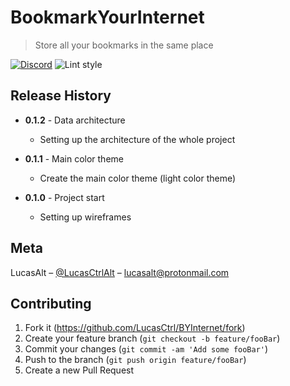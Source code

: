 # BookmarkYourInternet
> Store all your bookmarks in the same place

[![Discord](https://img.shields.io/discord/520988062046486529.svg?style=flat-square)](https://discord.gg/nEDcagb)
![Lint style](https://img.shields.io/badge/code_style-standard-yellow.svg?style=flat-square)
<!-- [![Latest release](https://img.shields.io/github/release/LucasCtrl/BookmarkYourInternet.svg?style=flat-square)](https://github.com/LucasCtrl/BookmarkYourInternet/release/latest/)
[![GitHub](https://img.shields.io/github/license/LucasCtrl/bookmarkYourInternet.svg?style=flat-square)](https://github.com/LucasCtrl/bookmarkYourInternet/blob/master/LICENSE) -->

<!-- ![](screenshot.png) -->

<!-- ## Project setup
```
yarn install
```

### Compiles and hot-reloads for development
```
yarn run serve
```

### Compiles and minifies for production
```
yarn run build
```

### Run your tests
```
yarn run test
```

### Lints and fixes files
```
yarn run lint
```

### Run your unit tests
```
yarn run test:unit
``` -->

## Release History

* **0.1.2** - Data architecture
    * Setting up the architecture of the whole project

* **0.1.1** - Main color theme
    * Create the main color theme (light color theme)

* **0.1.0** - Project start
    * Setting up wireframes

## Meta

LucasAlt – [@LucasCtrlAlt](https://twitter.com/lucasctrlalt) – lucasalt@protonmail.com

## Contributing

1. Fork it (<https://github.com/LucasCtrl/BYInternet/fork>)
2. Create your feature branch (`git checkout -b feature/fooBar`)
3. Commit your changes (`git commit -am 'Add some fooBar'`)
4. Push to the branch (`git push origin feature/fooBar`)
5. Create a new Pull Request
